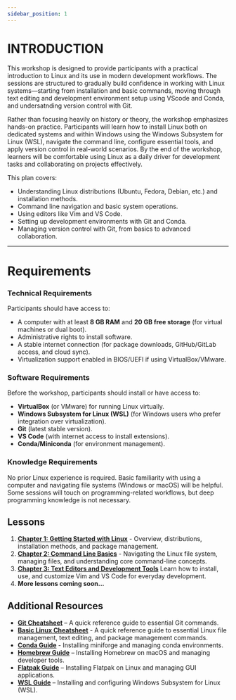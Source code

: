 ```yaml
---
sidebar_position: 1
---
```


# INTRODUCTION

This workshop is designed to provide participants with a practical introduction to Linux and its use in modern development workflows. The sessions are structured to gradually build confidence in working with Linux systems—starting from installation and basic commands, moving through text editing and development environment setup using VScode and Conda, and undersatnding version control with Git.

Rather than focusing heavily on history or theory, the workshop emphasizes hands-on practice. Participants will learn how to install Linux both on dedicated systems and within Windows using the Windows Subsystem for Linux (WSL), navigate the command line, configure essential tools, and apply version control in real-world scenarios. By the end of the workshop, learners will be comfortable using Linux as a daily driver for development tasks and collaborating on projects effectively.

This plan covers:

* Understanding Linux distributions (Ubuntu, Fedora, Debian, etc.) and installation methods.
* Command line navigation and basic system operations.
* Using editors like Vim and VS Code.
* Setting up development environments with Git and Conda.
* Managing version control with Git, from basics to advanced collaboration.

---

# Requirements

### Technical Requirements

Participants should have access to:

* A computer with at least **8 GB RAM** and **20 GB free storage** (for virtual machines or dual boot).
* Administrative rights to install software.
* A stable internet connection (for package downloads, GitHub/GitLab access, and cloud sync).
* Virtualization support enabled in BIOS/UEFI if using VirtualBox/VMware.

### Software Requirements

Before the workshop, participants should install or have access to:

* **VirtualBox** (or VMware) for running Linux virtually.
* **Windows Subsystem for Linux (WSL)** (for Windows users who prefer integration over virtualization).
* **Git** (latest stable version).
* **VS Code** (with internet access to install extensions).
* **Conda/Miniconda** (for environment management).

### Knowledge Requirements

No prior Linux experience is required. Basic familiarity with using a computer and navigating file systems (Windows or macOS) will be helpful. Some sessions will touch on programming-related workflows, but deep programming knowledge is not necessary.


## **Lessons**  
1. **[Chapter 1: Getting Started with Linux](Lessons/Chapter-1/Chapter-1.1.md)** - Overview, distributions, installation methods, and package management.
2. **[Chapter 2: Command Line Basics](Lessons/Chapter-2/Chapter-2.1.md)** - Navigating the Linux file system, managing files, and understanding core command-line concepts.
3. **[Chapter 3: Text Editors and Development Tools](Lessons/Chapter-3/Chapter-3.1.md)** Learn how to install, use, and customize Vim and VS Code for everyday development.
4. **More lessons coming soon...**  

## **Additional Resources** 
- **[Git Cheatsheet](Resources/git-cheatsheet.md)** – A quick reference guide to essential Git commands. 
- **[Basic Linux Cheatsheet](Resources/basic-linux-cheatsheet.md)** - A quick reference guide to essential Linux file management, text editing, and package management commands.
- **[Conda Guide](Resources/conda-guide.md)** - Installing miniforge and managing conda environments.
- **[Homebrew Guide](Resources/homebrew-guide.md)** – Installing Homebrew on macOS and managing developer tools.
- **[Flatpak Guide](Resources/flatpak-guide.md)** – Installing Flatpak on Linux and managing GUI applications.
- **[WSL Guide](Resources/wsl-guide.md)** – Installing and configuring Windows Subsystem for Linux (WSL).
